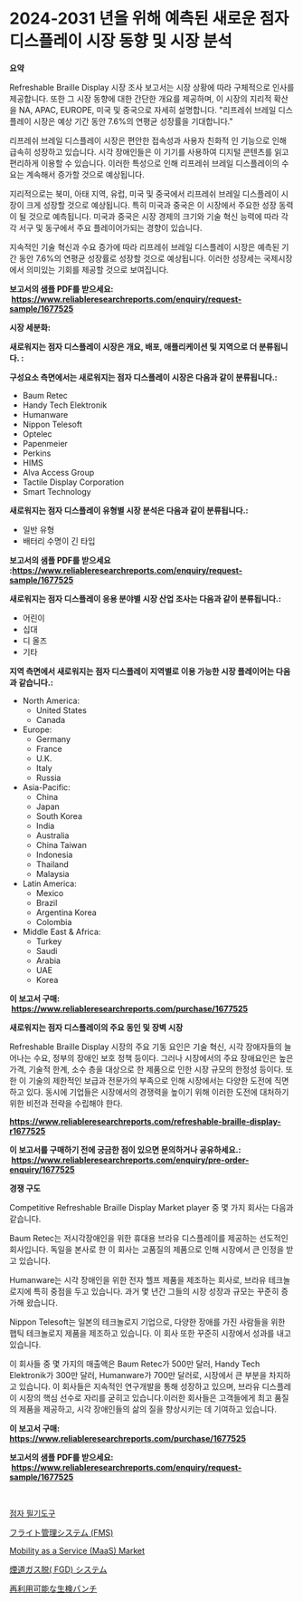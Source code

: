 <p><h1>2024-2031 년을 위해 예측된 새로운 점자 디스플레이 시장 동향 및 시장 분석</h1></p><p><strong>요약</strong></p>
<p><p>Refreshable Braille Display 시장 조사 보고서는 시장 상황에 따라 구체적으로 인사를 제공합니다. 또한 그 시장 동향에 대한 간단한 개요를 제공하며, 이 시장의 지리적 확산을 NA, APAC, EUROPE, 미국 및 중국으로 자세히 설명합니다. "리프레쉬 브레일 디스플레이 시장은 예상 기간 동안 7.6%의 연평균 성장률을 기대합니다."</p><p>리프레쉬 브레일 디스플레이 시장은 편안한 접속성과 사용자 친화적 인 기능으로 인해 급속히 성장하고 있습니다. 시각 장애인들은 이 기기를 사용하여 디지털 콘텐츠를 읽고 편리하게 이용할 수 있습니다. 이러한 특성으로 인해 리프레쉬 브레일 디스플레이의 수요는 계속해서 증가할 것으로 예상됩니다.</p><p>지리적으로는 북미, 아태 지역, 유럽, 미국 및 중국에서 리프레쉬 브레일 디스플레이 시장이 크게 성장할 것으로 예상됩니다. 특히 미국과 중국은 이 시장에서 주요한 성장 동력이 될 것으로 예측됩니다. 미국과 중국은 시장 경제의 크기와 기술 혁신 능력에 따라 각각 서구 및 동구에서 주요 플레이어가되는 경향이 있습니다.</p><p>지속적인 기술 혁신과 수요 증가에 따라 리프레쉬 브레일 디스플레이 시장은 예측된 기간 동안 7.6%의 연평균 성장률로 성장할 것으로 예상됩니다. 이러한 성장세는 국제시장에서 의미있는 기회를 제공할 것으로 보여집니다.</p></p>
<p><strong>보고서의 샘플 PDF를 받으세요: &nbsp;<a href="https://www.reliableresearchreports.com/enquiry/request-sample/1677525">https://www.reliableresearchreports.com/enquiry/request-sample/1677525</a></strong></p>
<p><strong>시장 세분화:</strong></p>
<p><strong> 새로워지는 점자 디스플레이 시장은 개요, 배포, 애플리케이션 및 지역으로 더 분류됩니다. :</strong></p>
<p><strong>구성요소 측면에서는 새로워지는 점자 디스플레이 시장은 다음과 같이 분류됩니다.:</strong></p>
<p><ul><li>Baum Retec</li><li>Handy Tech Elektronik</li><li>Humanware</li><li>Nippon Telesoft</li><li>Optelec</li><li>Papenmeier</li><li>Perkins</li><li>HIMS</li><li>Alva Access Group</li><li>Tactile Display Corporation</li><li>Smart Technology</li></ul></p>
<p><strong> 새로워지는 점자 디스플레이 유형별 시장 분석은 다음과 같이 분류됩니다.:</strong></p>
<p><ul><li>일반 유형</li><li>배터리 수명이 긴 타입</li></ul></p>
<p><strong>보고서의 샘플 PDF를 받으세요 :<a href="https://www.reliableresearchreports.com/enquiry/request-sample/1677525">https://www.reliableresearchreports.com/enquiry/request-sample/1677525</a></strong></p>
<p><strong> 새로워지는 점자 디스플레이 응용 분야별 시장 산업 조사는 다음과 같이 분류됩니다.:</strong></p>
<p><ul><li>어린이</li><li>십대</li><li>디 올즈</li><li>기타</li></ul></p>
<p><strong>지역 측면에서 새로워지는 점자 디스플레이 지역별로 이용 가능한 시장 플레이어는 다음과 같습니다.:</strong></p>
<p><ul>
    <li>
        North America:
        <ul>
            <li>United States</li>
            <li>Canada</li>
        </ul>
    </li>
    <li>
        Europe:
        <ul>
            <li>Germany</li>
            <li>France</li>
            <li>U.K.</li>
            <li>Italy</li>
            <li>Russia</li>
        </ul>
    </li>
    <li>
        Asia-Pacific:
        <ul>
            <li>China</li>
            <li>Japan</li>
            <li>South Korea</li>
            <li>India</li>
            <li>Australia</li>
            <li>China Taiwan</li>
            <li>Indonesia</li>
            <li>Thailand</li>
            <li>Malaysia</li>
        </ul>
    </li>
    <li>
        Latin America:
        <ul>
            <li>Mexico</li>
            <li>Brazil</li>
            <li>Argentina Korea</li>
            <li>Colombia</li>
        </ul>
    </li>
    <li>
        Middle East & Africa:
        <ul>
            <li>Turkey</li>
            <li>Saudi</li>
            <li>Arabia</li>
            <li>UAE</li>
            <li>Korea</li>
        </ul>
    </li>
    </ul></p>
<p><strong>이 보고서 구매: &nbsp;<a href="https://www.reliableresearchreports.com/purchase/1677525">https://www.reliableresearchreports.com/purchase/1677525</a></strong></p>
<p><strong>새로워지는 점자 디스플레이의 주요 동인 및 장벽 시장</strong></p>
<p><p>Refreshable Braille Display 시장의 주요 기동 요인은 기술 혁신, 시각 장애자들의 늘어나는 수요, 정부의 장애인 보호 정책 등이다. 그러나 시장에서의 주요 장애요인은 높은 가격, 기술적 한계, 소수 층을 대상으로 한 제품으로 인한 시장 규모의 한정성 등이다. 또한 이 기술의 제한적인 보급과 전문가의 부족으로 인해 시장에서는 다양한 도전에 직면하고 있다. 동시에 기업들은 시장에서의 경쟁력을 높이기 위해 이러한 도전에 대처하기 위한 비전과 전략을 수립해야 한다.</p></p>
<p><strong><a href="https://www.reliableresearchreports.com/refreshable-braille-display-r1677525">https://www.reliableresearchreports.com/refreshable-braille-display-r1677525</a></strong></p>
<p><strong>이 보고서를 구매하기 전에 궁금한 점이 있으면 문의하거나 공유하세요.: &nbsp;<a href="https://www.reliableresearchreports.com/enquiry/pre-order-enquiry/1677525">https://www.reliableresearchreports.com/enquiry/pre-order-enquiry/1677525</a></strong></p>
<p><strong>경쟁 구도</strong></p>
<p><p>Competitive Refreshable Braille Display Market player 중 몇 가지 회사는 다음과 같습니다. </p><p>Baum Retec는 저시각장애인을 위한 휴대용 브라유 디스플레이를 제공하는 선도적인 회사입니다. 독일을 본사로 한 이 회사는 고품질의 제품으로 인해 시장에서 큰 인정을 받고 있습니다. </p><p>Humanware는 시각 장애인을 위한 전자 헬프 제품을 제조하는 회사로, 브라유 테크놀로지에 특히 중점을 두고 있습니다. 과거 몇 년간 그들의 시장 성장과 규모는 꾸준히 증가해 왔습니다. </p><p>Nippon Telesoft는 일본의 테크놀로지 기업으로, 다양한 장애를 가진 사람들을 위한 햅틱 테크놀로지 제품을 제조하고 있습니다. 이 회사 또한 꾸준히 시장에서 성과를 내고 있습니다. </p><p>이 회사들 중 몇 가지의 매출액은 Baum Retec가 500만 달러, Handy Tech Elektronik가 300만 달러, Humanware가 700만 달러로, 시장에서 큰 부분을 차지하고 있습니다. 이 회사들은 지속적인 연구개발을 통해 성장하고 있으며, 브라유 디스플레이 시장의 핵심 선수로 자리를 굳히고 있습니다.이러한 회사들은 고객들에게 최고 품질의 제품을 제공하고, 시각 장애인들의 삶의 질을 향상시키는 데 기여하고 있습니다.</p></p>
<p><strong>이 보고서 구매: &nbsp; <a href="https://www.reliableresearchreports.com/purchase/1677525">https://www.reliableresearchreports.com/purchase/1677525</a></strong></p>
<p><strong>보고서의 샘플 PDF를 받으세요: &nbsp;<a href="https://www.reliableresearchreports.com/enquiry/request-sample/1677525">https://www.reliableresearchreports.com/enquiry/request-sample/1677525</a></strong><strong></strong></p>
<p>&nbsp;</p>
<p><p><a href="https://github.com/FelipeGrrady654556/Market-Research-Report-List-1/blob/main/388621920306.md">점자 필기도구</a></p><p><a href="https://github.com/vhemk0794148/Market-Research-Report-List-1/blob/main/513419422166.md">フライト管理システム (FMS)</a></p><p><a href="https://www.linkedin.com/pulse/mobility-service-maas-market-research-report-key-successful-hqume?trackingId=runLjotTy%2Fn1i0YwRENZcw%3D%3D">Mobility as a Service (MaaS) Market</a></p><p><a href="https://github.com/pepo3k/Market-Research-Report-List-1/blob/main/521177722167.md">煙道ガス脱( FGD) システム</a></p><p><a href="https://medium.com/@leigh4852023/%E5%86%8D%E5%88%A9%E7%94%A8%E5%8F%AF%E8%83%BD%E3%81%AA%E7%94%9F%E6%A4%9C%E3%83%91%E3%83%B3%E3%83%81%E5%B8%82%E5%A0%B4%E3%83%AC%E3%83%9D%E3%83%BC%E3%83%88%E3%81%AB%E3%81%AF-%E3%81%93%E3%81%AE%E5%B8%82%E5%A0%B4%E3%81%AE%E6%9C%80%E6%96%B0%E3%81%AE%E3%83%88%E3%83%AC%E3%83%B3%E3%83%89%E3%81%A8%E6%88%90%E9%95%B7%E6%A9%9F%E4%BC%9A%E3%81%8C%E6%98%8E%E3%82%89%E3%81%8B%E3%81%AB%E3%81%95%E3%82%8C%E3%81%A6%E3%81%84%E3%81%BE%E3%81%99-e19bfedfa5f1">再利用可能な生検パンチ</a></p></p>